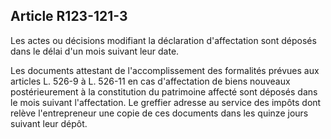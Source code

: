 Article R123-121-3
----
Les actes ou décisions modifiant la déclaration d'affectation sont déposés dans
le délai d'un mois suivant leur date.

Les documents attestant de l'accomplissement des formalités prévues aux articles
L. 526-9 à L. 526-11 en cas d'affectation de biens nouveaux postérieurement à la
constitution du patrimoine affecté sont déposés dans le mois suivant
l'affectation. Le greffier adresse au service des impôts dont relève
l'entrepreneur une copie de ces documents dans les quinze jours suivant leur
dépôt.
